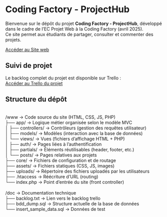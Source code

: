 # Coding Factory - ProjectHub

Bienvenue sur le dépôt du projet **Coding Factory - ProjectHub**, développé dans le cadre de l’EC Projet Web à la Coding Factory (avril 2025).  
Ce site permet aux étudiants de partager, consulter et commenter des projets.

[Accéder au Site web](https://trello.com/b/cnsd4DM9/projects-hub)

## Suivi de projet

Le backlog complet du projet est disponible sur Trello :  
[Accéder au Trello du projet](http://cf-projecthub.alwaysdata.net/posts)

## Structure du dépôt

<br />
/www               → Code source du site (HTML, CSS, JS, PHP)<br />
  ├── app/         → Logique métier organisée selon le modèle MVC<br />
  │   ├── controllers/  → Contrôleurs (gestion des requêtes utilisateur)<br />
  │   ├── models/       → Modèles (interaction avec la base de données)<br />
  │   └── views/        → Vues (fichiers d’affichage HTML + PHP)<br />
  │        ├── auth/        → Pages liées à l’authentification<br />
  │        ├── partials/    → Éléments réutilisables (header, footer, etc.)<br />
  │        └── posts/       → Pages relatives aux projets<br />
  ├── core/         → Fichiers de configuration et de routage<br />
  ├── assets/       → Fichiers statiques (CSS, JS, images)<br />
  ├── uploads/      → Répertoire des fichiers uploadés par les utilisateurs<br />
  ├── .htaccess     → Réécriture d’URL (routing)<br />
  └── index.php     → Point d’entrée du site (front controller)<br />
<br />
/doc → Documentation technique <br />
  ├── backlog.txt → Lien vers le backlog trello <br />
  ├── bdd_dump.sql → Structure actuelle de la base de données <br />
  └── insert_sample_data.sql → Données de test <br />
